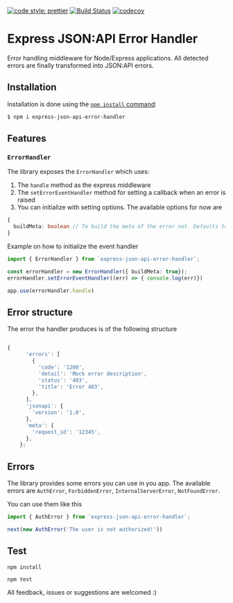 [![code style: prettier](https://img.shields.io/badge/code_style-prettier-ff69b4.svg?style=flat-square)](https://github.com/prettier/prettier)
[![Build Status](https://travis-ci.com/kioannou/express-json-api-error-handler.svg?branch=master)](https://travis-ci.com/kioannou/express-json-api-error-handler)
[![codecov](https://codecov.io/gh/kioannou/express-json-api-error-handler/branch/master/graph/badge.svg)](https://codecov.io/gh/kioannou/express-json-api-error-handler)

# Express JSON:API Error Handler

Error handling middleware for Node/Express applications. All detected errors are finally transformed into JSON:API errors.

## Installation

Installation is done using the
[`npm install` command](https://docs.npmjs.com/getting-started/installing-npm-packages-locally):

```bash
$ npm i express-json-api-error-handler
```

## Features

### `ErrorHandler`
The library exposes the `ErrorHandler` which uses: 
1. The `handle` method as the express middleware
2. The `setErrorEventHandler` method for setting a callback when an error is raised
3. You can initialize with setting options. The available options for now are
```typescript
{
  buildMeta: boolean // To build the meta of the error not. Defaults to false.
}
```

Example on how to initialize the event handler
```typescript
import { ErrorHandler } from `express-json-api-error-handler`;

const errorHandler = new ErrorHandler({ buildMeta: true});
errorHandler.setErrorEventHandler((err) => { console.log(err)})

app.use(errorHandler.handle)
```

## Error structure

The error the handler produces is of the following structure
```javascript

{
      'errors': [
        {
          'code': '1200',
          'detail': 'Mock error description',
          'status': '403',
          'title': 'Error 403',
        },
      ],
      'jsonapi': {
        'version': '1.0',
      },
      'meta': {
        'request_id': '12345',
      },
    };

```


## Errors
The library provides some errors you can use in you app.
The available errors are `AuthError`, `ForbiddenError`, `InternalServerError`, `NotFoundError`.

You can use them like this
```typescript
import { AuthError } from `express-json-api-error-handler`;

next(new AuthError('The user is not authorized!'))

```

## Test

`npm install`

`npm test`


All feedback, issues or suggestions are welcomed :)